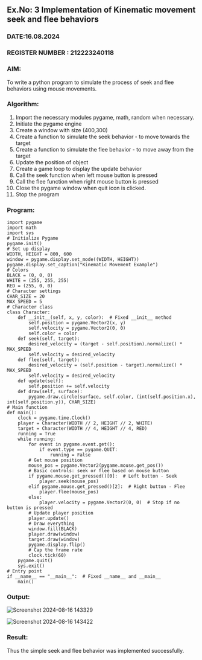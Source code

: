 ## Ex.No: 3  Implementation of Kinematic movement seek and flee behaviors 
### DATE:16.08.2024                                                                            
### REGISTER NUMBER : 212223240118
### AIM: 
To write a python program to simulate the process of seek and flee behaviors using mouse movements.
### Algorithm:
1. Import the necessary modules pygame, math, random when necessary.
2. Initiate the pygame engine
3. Create a window with size (400,300)
4. Create a function to simulate the seek behavior - to move towards the target 
5. Create a function to simulate the flee behavior - to move away from the target 
6. Update the position of object
7. Create a game loop to display the update behavior
8. Call the seek function when left mouse button is pressed
9. Call the flee function when right mouse button is pressed
10. Close the pygame window when quit icon is clicked.
11. Stop the program
### Program:
```
import pygame
import math
import sys
# Initialize Pygame
pygame.init()
# Set up display
WIDTH, HEIGHT = 800, 600
window = pygame.display.set_mode((WIDTH, HEIGHT))
pygame.display.set_caption("Kinematic Movement Example")
# Colors
BLACK = (0, 0, 0)
WHITE = (255, 255, 255)
RED = (255, 0, 0)
# Character settings
CHAR_SIZE = 20
MAX_SPEED = 5
# Character class
class Character:
    def __init__(self, x, y, color):  # Fixed __init__ method
        self.position = pygame.Vector2(x, y)
        self.velocity = pygame.Vector2(0, 0)
        self.color = color
    def seek(self, target):
        desired_velocity = (target - self.position).normalize() * MAX_SPEED
        self.velocity = desired_velocity
    def flee(self, target):
        desired_velocity = (self.position - target).normalize() * MAX_SPEED
        self.velocity = desired_velocity
    def update(self):
        self.position += self.velocity
    def draw(self, surface):
        pygame.draw.circle(surface, self.color, (int(self.position.x), int(self.position.y)), CHAR_SIZE)
# Main function
def main():
    clock = pygame.time.Clock()
    player = Character(WIDTH // 2, HEIGHT // 2, WHITE)
    target = Character(WIDTH // 4, HEIGHT // 4, RED)
    running = True
    while running:
        for event in pygame.event.get():
            if event.type == pygame.QUIT:
                running = False
        # Get mouse position
        mouse_pos = pygame.Vector2(pygame.mouse.get_pos())
        # Basic controls: seek or flee based on mouse button
        if pygame.mouse.get_pressed()[0]:  # Left button - Seek
            player.seek(mouse_pos)
        elif pygame.mouse.get_pressed()[2]:  # Right button - Flee
            player.flee(mouse_pos)
        else:
            player.velocity = pygame.Vector2(0, 0)  # Stop if no button is pressed
        # Update player position
        player.update()
        # Draw everything
        window.fill(BLACK)
        player.draw(window)
        target.draw(window)
        pygame.display.flip()
        # Cap the frame rate
        clock.tick(60)
    pygame.quit()
    sys.exit()
# Entry point
if __name__ == "__main__":  # Fixed __name__ and __main__
    main()
```
### Output:
![Screenshot 2024-08-16 143329](https://github.com/user-attachments/assets/59e0fcb8-c8ec-4568-8231-35b8ce4fb34d)


![Screenshot 2024-08-16 143422](https://github.com/user-attachments/assets/66aa9567-2ee4-4f51-b40b-93e48d02bca1)
### Result:
Thus the simple seek and flee behavior was implemented successfully.
